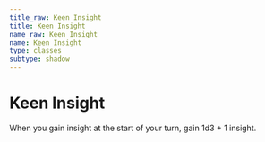```yaml
---
title_raw: Keen Insight
title: Keen Insight
name_raw: Keen Insight
name: Keen Insight
type: classes
subtype: shadow
---
```


# Keen Insight

When you gain insight at the start of your turn, gain 1d3 + 1 insight.
